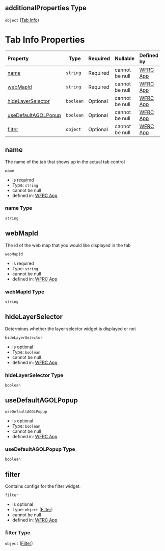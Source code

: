 ## additionalProperties Type

`object` ([Tab Info](config-properties-tab-infos-tab-info.md))

# Tab Info Properties

| Property                                    | Type      | Required | Nullable       | Defined by                                                                                                                                                                                                                |
| :------------------------------------------ | --------- | -------- | -------------- | :------------------------------------------------------------------------------------------------------------------------------------------------------------------------------------------------------------------------ |
| [name](#name)                               | `string`  | Required | cannot be null | [WFRC App](config-properties-tab-infos-tab-info-properties-name.md "https&#x3A;//wfrc.org/wasatch-choice-map/config.schema.json#/properties/tabInfos/additionalProperties/properties/name")                               |
| [webMapId](#webMapId)                       | `string`  | Required | cannot be null | [WFRC App](config-properties-tab-infos-tab-info-properties-webmapid.md "https&#x3A;//wfrc.org/wasatch-choice-map/config.schema.json#/properties/tabInfos/additionalProperties/properties/webMapId")                       |
| [hideLayerSelector](#hideLayerSelector)     | `boolean` | Optional | cannot be null | [WFRC App](config-properties-tab-infos-tab-info-properties-hidelayerselector.md "https&#x3A;//wfrc.org/wasatch-choice-map/config.schema.json#/properties/tabInfos/additionalProperties/properties/hideLayerSelector")     |
| [useDefaultAGOLPopup](#useDefaultAGOLPopup) | `boolean` | Optional | cannot be null | [WFRC App](config-properties-tab-infos-tab-info-properties-usedefaultagolpopup.md "https&#x3A;//wfrc.org/wasatch-choice-map/config.schema.json#/properties/tabInfos/additionalProperties/properties/useDefaultAGOLPopup") |
| [filter](#filter)                           | `object`  | Optional | cannot be null | [WFRC App](config-properties-tab-infos-tab-info-properties-filter.md "https&#x3A;//wfrc.org/wasatch-choice-map/config.schema.json#/properties/tabInfos/additionalProperties/properties/filter")                           |

## name

The name of the tab that shows up in the actual tab control


`name`

-   is required
-   Type: `string`
-   cannot be null
-   defined in: [WFRC App](config-properties-tab-infos-tab-info-properties-name.md "https&#x3A;//wfrc.org/wasatch-choice-map/config.schema.json#/properties/tabInfos/additionalProperties/properties/name")

### name Type

`string`

## webMapId

The id of the web map that you would like displayed in the tab


`webMapId`

-   is required
-   Type: `string`
-   cannot be null
-   defined in: [WFRC App](config-properties-tab-infos-tab-info-properties-webmapid.md "https&#x3A;//wfrc.org/wasatch-choice-map/config.schema.json#/properties/tabInfos/additionalProperties/properties/webMapId")

### webMapId Type

`string`

## hideLayerSelector

Determines whether the layer selector widget is displayed or not


`hideLayerSelector`

-   is optional
-   Type: `boolean`
-   cannot be null
-   defined in: [WFRC App](config-properties-tab-infos-tab-info-properties-hidelayerselector.md "https&#x3A;//wfrc.org/wasatch-choice-map/config.schema.json#/properties/tabInfos/additionalProperties/properties/hideLayerSelector")

### hideLayerSelector Type

`boolean`

## useDefaultAGOLPopup




`useDefaultAGOLPopup`

-   is optional
-   Type: `boolean`
-   cannot be null
-   defined in: [WFRC App](config-properties-tab-infos-tab-info-properties-usedefaultagolpopup.md "https&#x3A;//wfrc.org/wasatch-choice-map/config.schema.json#/properties/tabInfos/additionalProperties/properties/useDefaultAGOLPopup")

### useDefaultAGOLPopup Type

`boolean`

## filter

Contains configs for the filter widget.


`filter`

-   is optional
-   Type: `object` ([Filter](config-properties-tab-infos-tab-info-properties-filter.md))
-   cannot be null
-   defined in: [WFRC App](config-properties-tab-infos-tab-info-properties-filter.md "https&#x3A;//wfrc.org/wasatch-choice-map/config.schema.json#/properties/tabInfos/additionalProperties/properties/filter")

### filter Type

`object` ([Filter](config-properties-tab-infos-tab-info-properties-filter.md))
